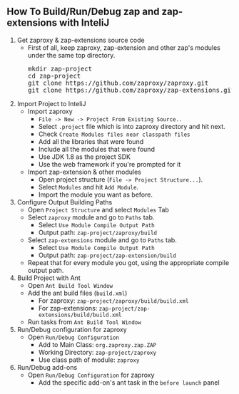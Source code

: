 <div>
<h2>How To Build/Run/Debug zap and zap-extensions with InteliJ</h2>
<div class="outline-text-4" id="text-5-1-1">
<ol>
<li>Get zaproxy &amp; zap-extensions source code 
<ul>
<li>First of all, keep zaproxy, zap-extension and other zap's modules under the same top directory.
<div>
<pre>
mkdir zap-project 
cd zap-project
git clone https://github.com/zaproxy/zaproxy.git
git clone https://github.com/zaproxy/zap-extensions.git
</pre>
</div>
</li>
</ul>
</li>
<li>Import Project to InteliJ
<ul>
<li>Import zaproxy 
<ul>
<li><code>File -&gt; New -&gt; Project From Existing Source..</code>
</li>
<li>Select <code>.project</code> file which is into zaproxy directory and hit next.
</li>
<li>Check <code>Create Modules files near classpath files</code>
</li>
<li>Add all the libraries that were found
</li>
<li>Include all the modules that were found
</li>
<li>Use JDK 1.8 as the project SDK
</li>
<li>Use the web framework if you're prompted for it
</li>
</ul>
</li>
<li>Import zap-extension &amp; other modules
<ul>
<li>Open project structure (<code>File -&gt; Project Structure...</code>).
</li>
<li>Select <code>Modules</code> and hit <code>Add Module</code>.
</li>
<li>Import the module you want as before. 
</li>
</ul>
</li>
</ul>
</li>
<li>Configure Output Building Paths 
<ul class="org-ul">
<li>Open <code>Project Structure</code> and select <code>Modules</code> Tab
</li>
<li>Select <code>zaproxy</code> module and go to <code>Paths</code> tab.
<ul>
<li>Select <code>Use Module Compile Output Path</code>
</li>
<li>Output path: <code>zap-project/zaproxy/build</code>
</li>
</ul>
</li>
<li>Select <code>zap-extensions</code> module and go to <code>Paths</code> tab.
<ul>
<li>Select <code>Use Module Compile Output Path</code>
</li>
<li>Output path: <code>zap-project/zap-extension/build</code>
</li>
</ul>
</li>
<li>Repeat that for every module you got, using the appropriate compile output path.
</li>
</ul>
</li>
<li>Build Project with Ant 
<ul class="org-ul">
<li>Open <code>Ant Build Tool Window</code>
</li>
<li>Add the ant build files (<code>build.xml</code>)
<ul>
<li>For zaproxy: <code>zap-project/zaproxy/build/build.xml</code>
</li>
<li>For zap-extensions: <code>zap-project/zap-extensions/build/build.xml</code>
</li>
</ul>
</li>
<li>Run tasks from <code>Ant Build Tool Window</code>
</li>
</ul>
</li>
<li>Run/Debug configuration for zaproxy 
<ul class="org-ul">
<li>Open <code>Run/Debug Configuration</code>
<ul class="org-ul">
<li>Add to Main Class: <code>org.zaproxy.zap.ZAP</code>
</li>
<li>Working Directory: <code>zap-project/zaproxy</code>
</li>
<li>Use class path of module: <code>zaproxy</code>
</li>
</ul>
</li>
</ul>
</li>
<li>Run/Debug add-ons
<ul>
<li>Open <code>Run/Debug Configuration</code> for zaproxy
<ul>
<li>Add the specific add-on's ant task in the <code>before launch</code> panel
</li>
</ul>
</li>
</ul>
</li>
</ol>
</div>
</div>
</div>
